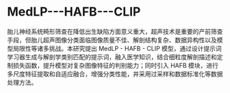 # MedLP---HAFB---CLIP
胎儿神经系统畸形筛查在降低出生缺陷方面意义重大，超声技术是重要的产前筛查手段，但胎儿超声图像分类面临图像质量不佳、解剖结构复杂、数据异构性以及模型局限性等诸多挑战。本研究提出 MedLP - HAFB - CLIP 模型，通过设计提示词学习器生成与解剖学类别匹配的提示词，融入医学知识，结合细粒度解剖描述和定制损失函数，提升模型对复杂图像特征的判别能力；同时引入 HAFB 模块，进行多尺度特征提取和自适应融合，增强分类性能，并采用过采样和数据标准化等数据处理方法。
